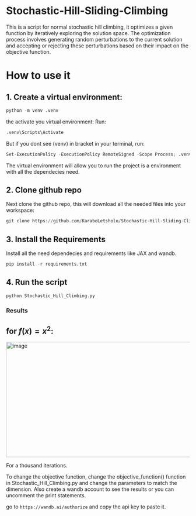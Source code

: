 # Stochastic-Hill-Sliding-Climbing
This is a script for normal stochastic hill climbing, it optimizes a given function by iteratively exploring the solution space. The optimization process involves generating random perturbations to the current solution and accepting or rejecting these perturbations based on their impact on the objective function.

# How to use it

## 1. Create a virtual environment:
```python
python -m venv .venv
```

the activate you virtual environment:
Run:

```python
.venv\Scripts\Activate
```
But if you dont see (venv) in bracket in your terminal, run:

```python
Set-ExecutionPolicy -ExecutionPolicy RemoteSigned -Scope Process; .venv\Scripts\Activate
```

The virtual environment will allow you to run the project is a environment with all the dependecies need.

## 2. Clone github repo

Next clone the github repo, this will download all the needed files into your workspace:

```python
git clone https://github.com/KaraboLetsholo/Stochastic-Hill-Sliding-Climbing.git
```

## 3. Install the Requirements

Install all the need dependecies and requirements like JAX and wandb.

```python
pip install -r requirements.txt
```

## 4. Run the script

```
python Stochastic_Hill_Climbing.py
```

### Results

## for $f(x) = x^2$:

<img width="861" height="315" alt="image" src="https://github.com/user-attachments/assets/467d1da1-1e7b-4dbc-9f28-84ca61d5f602" />

For a thousand iterations.

To change the objective function, change the objective_function() function in Stochastic_Hill_Climbing.py and change the parameters to match the dimension. Also create a wandb account to see the results or you can uncomment the print statements.

go to ```https://wandb.ai/authorize``` and copy the api key to paste it.


